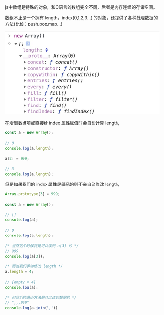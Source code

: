 js中数组是特殊的对象，和C语言的数组完全不同，后者是内存连续的存储空间。

数组不止是一个拥有 length，index(0,1,2,3...) 的对象，还提供了各种处理数据的方法(比如：push,pop,map...)

![数组方法](https://raw.githubusercontent.com/SwordsmanYao/notes-of-ecma-specification/main/array_method.png)


在增删数组项或直接给 index 属性赋值时会自动计算 length,
```js
const a = new Array();

// 0
console.log(a.length);

a[2] = 999;

// 3
console.log(a.length);
```

但是如果我们的 index 属性是继承的则不会自动修改 length,

```js
Array.prototype[3] = 999;

const a = new Array();

// []
console.log(a);

// 0
console.log(a.length);

/* 当然这个时候我是可以读到 a[3] 的 */
// 999
console.log(a[3]);

/* 而当我们手动修改 length */
a.length = 4;

// [empty × 4]
console.log(a);

/* 但我们的遍历方法是可以读到数据的 */
// ",,,999"
console.log(a.join(','))

```

